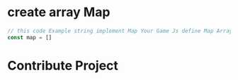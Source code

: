 # create array Map 
```js
// this code Example string implement Map Your Game Js define Map Array Number rappresent Tile
const map = []
```

# Contribute Project 